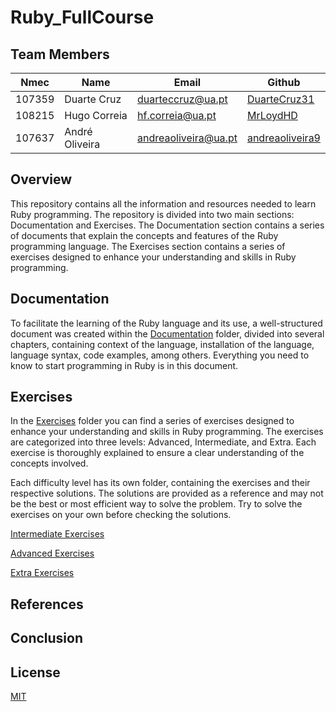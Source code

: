 # Ruby_FullCourse

## Team Members

| Nmec   | Name           | Email                  | Github                                                |
| ------ | -------------- | ---------------------- | ----------------------------------------------------- |
| 107359 | Duarte Cruz    | <duarteccruz@ua.pt>    | [DuarteCruz31](https://github.com/DuarteCruz31)       |
| 108215 | Hugo Correia   | <hf.correia@ua.pt>     | [MrLoydHD](https://github.com/MrLoydHD)               |
| 107637 | André Oliveira | <andreaoliveira@ua.pt> | [andreaoliveira9](https://github.com/andreaoliveira9) |

## Overview

This repository contains all the information and resources needed to learn Ruby programming. The repository is divided into two main sections: Documentation and Exercises. The Documentation section contains a series of documents that explain the concepts and features of the Ruby programming language. The Exercises section contains a series of exercises designed to enhance your understanding and skills in Ruby programming.

## Documentation

To facilitate the learning of the Ruby language and its use, a well-structured document was created within the [Documentation](Documention) folder, divided into several chapters, containing context of the language, installation of the language, language syntax, code examples, among others. Everything you need to know to start programming in Ruby is in this document.

## Exercises

<!-- mudar para pdf depois de estar feito -->

In the [Exercises](Exercises/Exercises.md) folder you can find a series of exercises designed to enhance your understanding and skills in Ruby programming. The exercises are categorized into three levels: Advanced, Intermediate, and Extra. Each exercise is thoroughly explained to ensure a clear understanding of the concepts involved.

Each difficulty level has its own folder, containing the exercises and their respective solutions. The solutions are provided as a reference and may not be the best or most efficient way to solve the problem. Try to solve the exercises on your own before checking the solutions.

[Intermediate Exercises](Exercises/Intermediate)

[Advanced Exercises](Exercises/Advanced)

[Extra Exercises](Exercises/Extra)

## References

<!-- link to references -->

## Conclusion

<!-- TODO -->

## License

[MIT](https://choosealicense.com/licenses/mit/)

